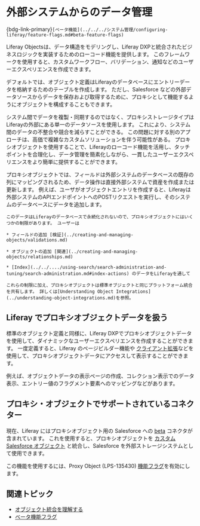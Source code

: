 # 外部システムからのデータ管理

{bdg-link-primary}` [ベータ機能](../../../システム管理/configuring-liferay/feature-flags.md#beta-feature-flags) `

Liferay Objectsは、データ構造をモデリングし、Liferay DXPと統合されたビジネスロジックを実装するためのローコード機能を提供します。 このフレームワークを使用すると、カスタムワークフロー、バリデーション、通知などのユーザーエクスペリエンスを作成できます。

デフォルトでは、オブジェクト定義はLiferayのデータベースにエントリーデータを格納するためのテーブルを作成します。 ただし、Salesforce などの外部データソースからデータを保存および取得するために、プロキシとして機能するようにオブジェクトを構成することもできます。

システム間でデータを複製・同期するのではなく、プロキシストレージタイプはLiferayの外部にある単一のデータソースを使用します。 これにより、システム間のデータの不整合や競合を減らすことができる。 この問題に対する別のアプローチは、高価で複雑なカスタムソリューションを伴う可能性がある。 プロキシオブジェクトを使用することで、Liferayのローコード機能を活用し、タッチポイントを合理化し、データ管理を簡素化しながら、一貫したユーザーエクスペリエンスをより簡単に提供することができます。

プロキシオブジェクトでは、フィールドは外部システムのデータベースの既存の列にマッピングされるため、データ操作は直接外部システムで資産を作成または更新します。 例えば、ユーザがオブジェクトエントリを作成すると、Liferayは外部システムのAPIエンドポイントへのPOSTリクエストを実行し、そのシステムのデータベースにデータを追加します。

```{important}
このデータはLiferayのデータベースで永続化されないので、プロキシオブジェクトにはいくつかの制限があります。 ユーザーは 

* フィールドの追加 [検証](../creating-and-managing-objects/validations.md)

* オブジェクトの追加 [関連](../creating-and-managing-objects/relationships.md)

* [Index](../../..../using-search/search-administration-and-tuning/search-administration.md#index-actions) のデータをLiferayを通して

これらの制限に加え、プロキシオブジェクトは標準オブジェクトと同じプラットフォーム統合を共有します。 詳しくは[Understanding Object Integrations](../understanding-object-integrations.md)を参照。
```

## Liferay でプロキシオブジェクトデータを扱う

標準のオブジェクト定義と同様に、Liferay DXPでプロキシオブジェクトデータを使用して、ダイナミックなユーザーエクスペリエンスを作成することができます。 一度定義すると、Liferay のページビルダー機能や [クライアント拡張](../../client-extensions.md)などを使用して、プロキシオブジェクトデータにアクセスして表示することができます。

例えば、オブジェクトデータの表示ページの作成、コレクション表示でのデータ表示、エントリー値のフラグメント要素へのマッピングなどがあります。

## プロキシ・オブジェクトでサポートされているコネクター

現在、Liferay にはプロキシオブジェクト用の Salesforce への [beta](../../../system-administration/configuring-liferay/feature-flags.md#beta-feature-flags) コネクタが含まれています。 これを使用すると、プロキシオブジェクトを [カスタム Salesforce オブジェクト](https://help.salesforce.com/s/) と統合し、Salesforce を外部ストレージシステムとして使用できます。

この機能を使用するには、Proxy Object (LPS-135430) [機能フラグ](../../../system-administration/configuring-liferay/feature-flags.md)を有効にします。

## 関連トピック

* [オブジェクト統合を理解する](../understanding-object-integrations.md)
* [ベータ機能フラグ](../../../system-administration/configuring-liferay/feature-flags.md#beta-feature-flags)

